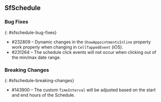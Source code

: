 ## SfSchedule

### Bug Fixes
{: #sfschedule-bug-fixes}

* \#232809 – Dynamic changes in the `ShowAppointmentsInline` property work properly when changing in `CellTappedEvent` (iOS).
* \#231264 – The schedule click events will not occur when clicking out of the min/max date range.

### Breaking Changes
{: #sfschedule-breaking-changes}
* \#143900 – The custom `TimeInterval` will be adjusted based on the start and end hours of the Schedule.
